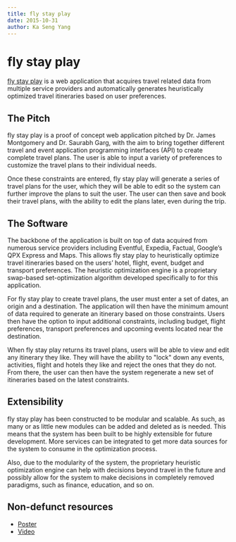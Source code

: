 ```yaml
---
title: fly stay play
date: 2015-10-31
author: Ka Seng Yang
---
```


# fly stay play

[fly stay play](https://youtu.be/R8D2hyx9Dms) is a web application that acquires travel related data from multiple service providers and automatically generates heuristically optimized travel itineraries based on user preferences.

## The Pitch

fly stay play is a proof of concept web application pitched by Dr. James Montgomery and Dr. Saurabh Garg, with the aim to bring together different travel and event application programming interfaces (API) to create complete travel plans. The user is able to input a variety of preferences to customize the travel plans to their individual needs.

Once these constraints are entered, fly stay play will generate a series of travel plans for the user, which they will be able to edit so the system can further improve the plans to suit the user. The user can then save and book their travel plans, with the ability to edit the plans later, even during the trip.

## The Software

The backbone of the application is built on top of data acquired from numerous service providers including Eventful, Expedia, Factual, Google’s QPX Express and Maps. This allows fly stay play to heuristically optimize travel itineraries based on the users’ hotel, flight, event, budget and transport preferences. The heuristic optimization engine is a proprietary swap-based set-optimization algorithm developed specifically to for this application.

For fly stay play to create travel plans, the user must enter a set of dates, an origin and a destination. The application will then have the minimum amount of data required to generate an itinerary based on those constraints. Users then have the option to input additional constraints, including budget, flight preferences, transport preferences and upcoming events located near the destination.

When fly stay play returns its travel plans, users will be able to view and edit any itinerary they like. They will have the ability to "lock" down any events, activities, flight and hotels they like and reject the ones that they do not. From there, the user can then have the system regenerate a new set of itineraries based on the latest constraints.

## Extensibility

fly stay play has been constructed to be modular and scalable. As such, as many or as little new modules can be added and deleted as is needed. This means that the system has been built to be highly extensible for future development. More services can be integrated to get more data sources for the system to consume in the optimization process.

Also, due to the modularity of the system, the proprietary heuristic optimization engine can help with decisions beyond travel in the future and possibly allow for the system to make decisions in completely removed paradigms, such as finance, education, and so on.

## Non-defunct resources

* [Poster](http://www.utas.edu.au/__data/assets/pdf_file/0007/775447/FlyStayPlay.pdf)
* [Video](https://youtu.be/R8D2hyx9Dms)